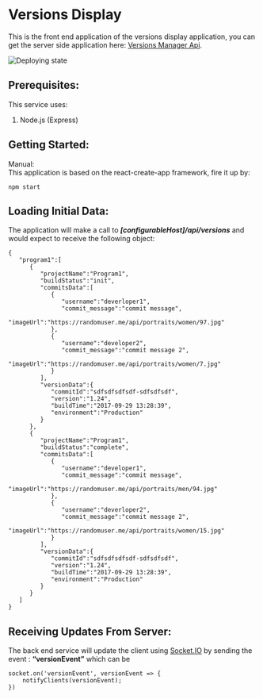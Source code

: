 <h1 id="versions-display"><strong>Versions Display</strong></h1>

<p>This is the front end application of the versions display application, you can get the server side application here: <a href="https://github.com/yonatankr/versions-manager-api">Versions Manager Api</a>.</p>

<p><img src="https://github.com/yonatankr/versions-display/blob/master/documentation/versions-display-deploying.png" alt="Deploying state" title=""></p>

<h2 id="prerequisites"><strong>Prerequisites:</strong></h2>

<p>This service uses:</p>

<ol>
<li>Node.js (Express)</li>
</ol>



<h2 id="getting-started"><strong>Getting Started:</strong></h2>

<p>Manual: <br>
This application is based on the react-create-app framework, fire it up by:</p>

<pre><code>npm start
</code></pre>



<h2 id="loading-initial-data"><strong>Loading Initial Data:</strong></h2>

<p>The application will make a call to <strong><em>[configurableHost]/api/versions</em></strong>  and would expect to receive the following object:</p>

<pre><code>{  
   "program1":[  
      {  
         "projectName":"Program1",
         "buildStatus":"init",
         "commitsData":[  
            {  
               "username":"deverloper1",
               "commit_message":"commit message",
               "imageUrl":"https://randomuser.me/api/portraits/women/97.jpg"
            },
            {  
               "username":"developer2",
               "commit_message":"commit message 2",
               "imageUrl":"https://randomuser.me/api/portraits/women/7.jpg"
            }
         ],
         "versionData":{  
            "commitId":"sdfsdfsdfsdf-sdfsdfsdf",
            "version":"1.24",
            "buildTime":"2017-09-29 13:28:39",
            "environment":"Production"
         }
      },
      {  
         "projectName":"Program1",
         "buildStatus":"complete",
         "commitsData":[  
            {  
               "username":"developer1",
               "commit_message":"commit message",
               "imageUrl":"https://randomuser.me/api/portraits/men/94.jpg"
            },
            {  
               "username":"deverloper2",
               "commit_message":"commit message 2",
               "imageUrl":"https://randomuser.me/api/portraits/women/15.jpg"
            }
         ],
         "versionData":{  
            "commitId":"sdfsdfsdfsdf-sdfsdfsdf",
            "version":"1.24",
            "buildTime":"2017-09-29 13:28:39",
            "environment":"Production"
         }
      }
   ]
}
</code></pre>

<h2 id="receiving-updates-from-server">Receiving Updates From Server:</h2>

<p>The back end service will update the client using <a href="http://Socket.IO">Socket.IO</a> by sending the event : <strong>“versionEvent”</strong> which can be</p>

<pre><code>socket.on('versionEvent', versionEvent =&gt; {
    notifyClients(versionEvent);
})
</code></pre>